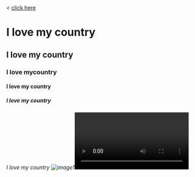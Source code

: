 <!DOCTYPE html><html>	<head>		<<!DOCTYPE html><html>	<head>		<title>logo1</title>	</head>	<body> 		<!--anchore tag-->		<a href="https://www.w3schools.com/tags/tag_link.asp"target="_blank">click here</a> 		<!--heading tag-->		<h1>I love my country</h1><h2>I love my country</h2><h3>I love mycountry</h3><h4>I love my country</h4><h5>I love my country</h5><h6>I love my country</h1</h6> 		<!--imgage tag-->		<img src="image1/image1.jpg"alt=image1 it image"<img src="image2/image2.jpg"alt=image2 it image"
<!--video tag--><video controls><source src="vedio(0)(0).mp4 "</video> 		<!--paragrapht tag and break tag-->	<p>My name is Arifa Musharrat.<br>I am a student.</p> 		<!--bold tag-->		<p><b>bold text.</b></p> 		<!--italic tag-->		<p><i>ITALIC text.</i></p> 		<!--underline tag-->		<p><u>underlined text.</u></p> 		<!--teletype tag-->		<tt>Example</tt> 		<!--superscript tag-->		<p>This is<sup>super script</sup></p> 		<!--subscript tag-->		<p>This is<sub>sub-script</sub></p> 		<!--keyboard tag-->		<p>Press<kbd>Ctrl</kbd> + <kbd>C</kbd> to copytext.</p> 		<!--span tag-->		<p>To style a part of a text.<span style="color: Black">Example</span></p>S 		<!--emphasize tag-->		<em>emphasize</em>means giving special value to some thing. 		<!--strong tag-->		<strong>STRONG</strong> is something stronger than emphasizing. 		<!--list tag (ui,li)-->		<ul type=square>			<li>Arifa</li>			<li>Arufa</li>			<li>oyshi</li>			<ul type=circle>							<li>Tammana</li>				<li>Toa</li>				<li>Tonka</li>		</ul> 		<!--list tag (ol,li)-->		<ol type="1">			<li>Arifa</li>			<li>Arufa</li>			<li>Oyshi</li>			<!--marque tag-->		<marquee>We live in Bangladesh</marquee> 		<!--hr tag-->		<hr> 		<!--botton tag-->		<button><a href="https://amayacoffee.com/">click me</a></button> 		<!--article tag-->		<article>			<h1>dreamland it</h1>			<p>....batch 328......</p>		</article> 		<!--center tag-->		<center>this will the text</center> 		<!--menu tag-->		<menu>			<li type="square">list type 1</li>			<Li type="circle">list type 2</Li>			<li type="disc">list type 3</li>		</menu> 		<!--big tag-->		<big>Example</big> 		<!--small tag-->		<small>Example</small> 		<!--stike tag-->		<strike>shows deleted text</strike> 		<!--table tag-->		<table></table> 		<!--td tag-->		<td>column 01</td>		<td>column 02</td> 		<!--tr tag-->		<tr> <td>Column 1</td> <td>Column 2</td> </tr> 		<!--th tag-->		<th>Column 1</th> <th>Column 2</th> <th>Column 3</th> 		<!--colgroup tag-->		<colgroup></colgroup><!--col tag-->	<col><!--option tag-->		<select> <option>option 1</option> <option selected>option 2</option> <option>option 3</option> <option>option 4</option> <option>option 5</option> <option>option 6</option> </select><!--quotation tag--> <p>WWF's goal is to:<q>Build a future where people live in harmony with nature.</q>we hope they succeed.</p>  </body></html>>logo1</title>	</head>	<body> 		<!--anchore tag-->		<a href="https://dreamlandit.com/"_blank">click here</a> 		<!--heading tag-->		<h1>I love my country</h1><h2>I love my country</h2><h3>I love mycountry</h3><h4>I love my country</h4><h5>I love my country</h5><h6>I love my country</h1</h6> 		<!--imgage tag-->		<img src="image1/image1.jpg"alt=image1 it image"<img src="image2/image2.jpg"alt=image2 it image"
<!--video tag-->		<video controls><source src="vedio(0)(0).mp4"</video> 		<!--paragrapht tag and break tag-->	<p>My name is Arifa Musharrat.<br>I am a student.</p> 		<!--bold tag-->		<p><b>bold text.</b></p> 		<!--italic tag-->		<p><i>ITALIC text.</i></p> 		<!--underline tag-->		<p><u>underlined text.</u></p> 		<!--teletype tag-->		<tt>Example</tt> 		<!--superscript tag-->		<p>This is<sup>super script</sup></p> 		<!--subscript tag-->		<p>This is<sub>sub-script</sub></p> 		<!--keyboard tag-->		<p>Press<kbd>Ctrl</kbd> + <kbd>C</kbd> to copytext.</p> 		<!--span tag-->		<p>To style a part of a text.<span style="color: Black">Example</span></p>S 		<!--emphasize tag-->		<em>emphasize</em>means giving special value to some thing. 		<!--strong tag-->		<strong>STRONG</strong> is something stronger than emphasizing. 		<!--list tag (ui,li)-->		<ul type=square>			<li>Arifa</li>			<li>Arufa</li>			<li>oyshi</li>			<ul type=circle>							<li>Tammana</li>				<li>Toa</li>				<li>Tonka</li>		</ul> 		<!--list tag (ol,li)-->		<ol type="1">			<li>Arifa</li>			<li>Arufa</li>			<li>Oyshi</li>			<!--marque tag-->		<marquee>We live in Bangladesh</marquee> 		<!--hr tag-->		<hr> 		<!--botton tag-->		<button><a href="https://www.w3schools.com/cssref/sel_link.asp"blank">click here</button>
